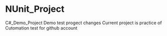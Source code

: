 # NUnit_Project
C#_Demo_Project
Demo test progect changes
Current project is practice of Cutomation test for github account 
